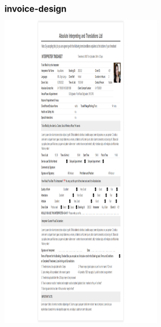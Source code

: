 # invoice-design
<img src="https://github.com/newvishal/invoice-design/blob/main/screencapture-127-0-0-1-5500-invoice-html-2022-03-09-21_49_53.png" width="800" height="1000">
